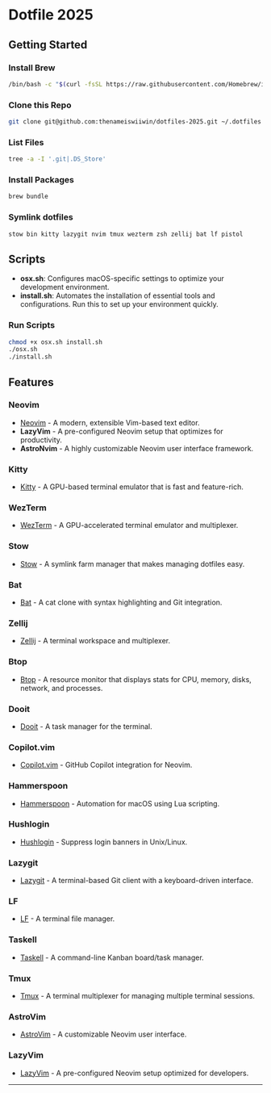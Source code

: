 # Dotfile 2025

## Getting Started

### Install Brew

```bash
/bin/bash -c "$(curl -fsSL https://raw.githubusercontent.com/Homebrew/install/HEAD/install.sh)"
```

### Clone this Repo

```bash
git clone git@github.com:thenameiswiiwin/dotfiles-2025.git ~/.dotfiles
```

### List Files

```bash
tree -a -I '.git|.DS_Store'
```

### Install Packages

```bash
brew bundle
```

### Symlink dotfiles

```bash
stow bin kitty lazygit nvim tmux wezterm zsh zellij bat lf pistol
```

## Scripts

- **osx.sh**: Configures macOS-specific settings to optimize your development environment.
- **install.sh**: Automates the installation of essential tools and configurations. Run this to set up your environment quickly.

### Run Scripts

```bash
chmod +x osx.sh install.sh
./osx.sh
./install.sh
```

## Features

### Neovim

- [Neovim](https://neovim.io/) - A modern, extensible Vim-based text editor.
- **LazyVim** - A pre-configured Neovim setup that optimizes for productivity.
- **AstroNvim** - A highly customizable Neovim user interface framework.

### Kitty

- [Kitty](https://sw.kovidgoyal.net/kitty/) - A GPU-based terminal emulator that is fast and feature-rich.

### WezTerm

- [WezTerm](https://wezfurlong.org/wezterm/) - A GPU-accelerated terminal emulator and multiplexer.

### Stow

- [Stow](https://www.gnu.org/software/stow/) - A symlink farm manager that makes managing dotfiles easy.

### Bat

- [Bat](https://github.com/sharkdp/bat) - A cat clone with syntax highlighting and Git integration.

### Zellij

- [Zellij](https://zellij.dev/) - A terminal workspace and multiplexer.

### Btop

- [Btop](https://github.com/aristocratos/btop) - A resource monitor that displays stats for CPU, memory, disks, network, and processes.

### Dooit

- [Dooit](https://dooit-org.github.io/dooit/) - A task manager for the terminal.

### Copilot.vim

- [Copilot.vim](https://github.com/github/copilot.vim) - GitHub Copilot integration for Neovim.

### Hammerspoon

- [Hammerspoon](https://www.hammerspoon.org/) - Automation for macOS using Lua scripting.

### Hushlogin

- [Hushlogin](https://www.cyberciti.biz/howto/turn-off-the-login-banner-in-linux-unix-with-hushlogin-file/) - Suppress login banners in Unix/Linux.

### Lazygit

- [Lazygit](https://github.com/jesseduffield/lazygit) - A terminal-based Git client with a keyboard-driven interface.

### LF

- [LF](https://github.com/gokcehan/lf) - A terminal file manager.

### Taskell

- [Taskell](https://taskell.app/) - A command-line Kanban board/task manager.

### Tmux

- [Tmux](https://github.com/tmux/tmux) - A terminal multiplexer for managing multiple terminal sessions.

### AstroVim

- [AstroVim](https://astronvim.com/) - A customizable Neovim user interface.

### LazyVim

- [LazyVim](https://github.com/LazyVim/LazyVim) - A pre-configured Neovim setup optimized for developers.

---

```

```
